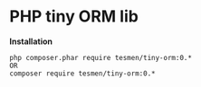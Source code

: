 # PHP tiny ORM lib

**Installation**

```
php composer.phar require tesmen/tiny-orm:0.* 
OR
composer require tesmen/tiny-orm:0.*
``` 
